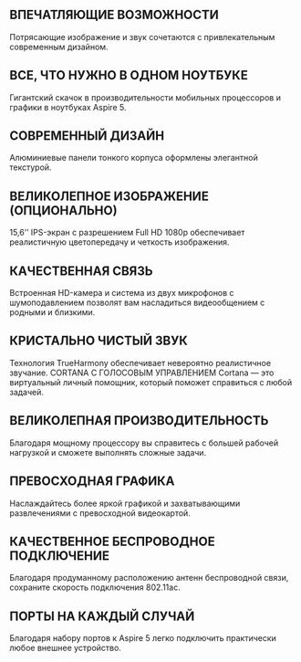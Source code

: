 ## ВПЕЧАТЛЯЮЩИЕ ВОЗМОЖНОСТИ

Потрясающие изображение и звук сочетаются с привлекательным современным дизайном.

## ВСЕ, ЧТО НУЖНО В ОДНОМ НОУТБУКЕ

Гигантский скачок в производительности мобильных процессоров и графики в ноутбуках Aspire 5.

## СОВРЕМЕННЫЙ ДИЗАЙН

Алюминиевые панели тонкого корпуса оформлены элегантной текстурой.

## ВЕЛИКОЛЕПНОЕ ИЗОБРАЖЕНИЕ (ОПЦИОНАЛЬНО)

15,6’’ IPS-экран с разрешением Full HD 1080p обеспечивает реалистичную цветопередачу и четкость изображения.

## КАЧЕСТВЕННАЯ СВЯЗЬ

Встроенная HD-камера и система из двух микрофонов с шумоподавлением позволят вам насладиться видеообщением с родными и близкими.

## КРИСТАЛЬНО ЧИСТЫЙ ЗВУК

Технология TrueHarmony обеспечивает невероятно реалистичное звучание.
CORTANA С ГОЛОСОВЫМ УПРАВЛЕНИЕМ
Cortana — это виртуальный личный помощник, который поможет справиться с любой задачей.

## ВЕЛИКОЛЕПНАЯ ПРОИЗВОДИТЕЛЬНОСТЬ

Благодаря мощному процессору вы справитесь с большей рабочей нагрузкой и сможете выполнять сложные задачи.

## ПРЕВОСХОДНАЯ ГРАФИКА

Наслаждайтесь более яркой графикой и захватывающими развлечениями с превосходной видеокартой.

## КАЧЕСТВЕННОЕ БЕСПРОВОДНОЕ ПОДКЛЮЧЕНИЕ

Благодаря продуманному расположению антенн беспроводной связи, сохраните скорость подключения 802.11ac.

## ПОРТЫ НА КАЖДЫЙ СЛУЧАЙ

Благодаря набору портов к Aspire 5 легко подключить практически любое внешнее устройство.

